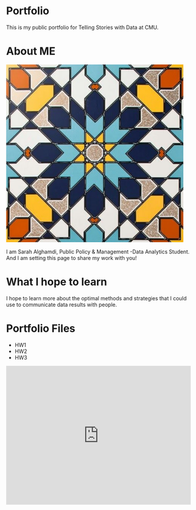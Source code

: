 # Portfolio
This is my public portfolio for Telling Stories with Data at CMU.

# About ME
![alt text](profile.jpg "Profile Photo")


I am Sarah Alghamdi, Public Policy & Management -Data Analytics Student. And I am setting this page to share my work with you!

# What I hope to learn
I hope to learn more about the optimal methods and strategies that I could use to communicate data results with people. 

# Portfolio Files 
* HW1
* HW2
* HW3

<iframe src="https://data.oecd.org/chart/6XO7" width="500" height="375" style="border: 0" mozallowfullscreen="true" webkitallowfullscreen="true" allowfullscreen="true"><a href="https://data.oecd.org/chart/6XO7" target="_blank">OECD Chart: General government debt, Total, % of GDP, Annual, 2021</a></iframe>

